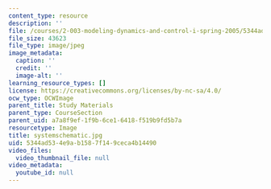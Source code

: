 ```yaml
---
content_type: resource
description: ''
file: /courses/2-003-modeling-dynamics-and-control-i-spring-2005/5344ad534e9ab1587f149ceca4b14490_systemschematic.jpg
file_size: 43623
file_type: image/jpeg
image_metadata:
  caption: ''
  credit: ''
  image-alt: ''
learning_resource_types: []
license: https://creativecommons.org/licenses/by-nc-sa/4.0/
ocw_type: OCWImage
parent_title: Study Materials
parent_type: CourseSection
parent_uid: a7a8f9ef-1f9b-6ce1-6418-f519b9fd5b7a
resourcetype: Image
title: systemschematic.jpg
uid: 5344ad53-4e9a-b158-7f14-9ceca4b14490
video_files:
  video_thumbnail_file: null
video_metadata:
  youtube_id: null
---
```

